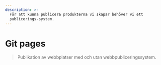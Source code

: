 ```yaml
---
description: >-
  För att kunna publicera produkterna vi skapar behöver vi ett
  publicerings-system.
---
```


# Git pages

> Publikation av webbplatser med och utan webbpubliceringssystem.



